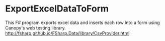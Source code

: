 # ExportExcelDataToForm
This F# program exports excel data and inserts each row into a form using Canopy's web testing library.
http://fsharp.github.io/FSharp.Data/library/CsvProvider.html
